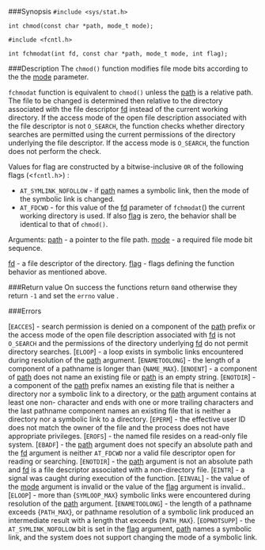###Synopsis
`#include <sys/stat.h>`

`int chmod(const char *path, mode_t mode);`

`#include <fcntl.h>`

`int fchmodat(int fd, const char *path, mode_t mode, int flag);`

###Description
The `chmod()` function modifies file mode bits according to the the <u>mode</u> parameter.

`fchmodat` function is equivalent to `chmod()` unless the <u>path</u> is a relative path. 
The file to be changed is determined then relative to the directory associated with the file descriptor <u>fd</u> instead of the current working directory. If the access mode of the open file description associated with the file descriptor is not `O_SEARCH`, the function checks whether directory searches are permitted using the current permissions of the directory underlying the file descriptor. If the access mode is `O_SEARCH`, the function does not perform the check.

Values for flag are constructed by a bitwise-inclusive `OR` of the following flags (<`fcntl.h`>) :

* `AT_SYMLINK_NOFOLLOW` - if <u>path</u> names a symbolic link, then the mode of the symbolic link is changed.
* `AT_FDCWD` - for this value of the <u>fd</u> parameter of `fchmodat`() the current working directory is used. If also <u>flag</u> is zero, the behavior shall be identical to that of `chmod()`.

Arguments:
<u>path</u> - a pointer to the file path.
<u>mode</u> - a required file mode bit sequence.

<u>fd</u> - a file descriptor of the directory.
<u>flag</u> - flags defining the function behavior as mentioned above.

###Return value
On success the functions return `0`and otherwise they return `-1` and set the `errno` value .

###Errors

[`EACCES`] - search permission is denied on a component of the <u>path</u> prefix or the access mode of the open file description associated with <u>fd</u> is not `O_SEARCH` and the permissions of the directory underlying <u>fd</u> do not permit directory searches.
[`ELOOP`] - a loop exists in symbolic links encountered during resolution of the <u>path</u> argument.
[`ENAMETOOLONG`] - the length of a component of a pathname is longer than {`NAME_MAX`}.
[`ENOENT`] - a component of <u>path</u> does not name an existing file or <u>path</u> is an empty string.
[`ENOTDIR`] - a component of the <u>path</u> prefix names an existing file that is neither a directory nor a symbolic link to a directory, or the <u>path</u> argument contains at least one non- <slash> character and ends with one or more trailing <slash> characters and the last pathname component names an existing file that is neither a directory nor a symbolic link to a directory.
[`EPERM`] - the effective user ID does not match the owner of the file and the process does not have appropriate privileges.
[`EROFS`] - the named file resides on a read-only file system.
[`EBADF`] - the <u>path</u> argument does not specify an absolute path and the <u>fd</u> argument is neither `AT_FDCWD` nor a valid file descriptor open for reading or searching.
[`ENOTDIR`] - the <u>path</u> argument is not an absolute path and <u>fd</u> is a file descriptor associated with a non-directory file.
[`EINTR`] - a signal was caught during execution of the function.
[`EINVAL`] - the value of the <u>mode</u> argument is invalid or the value of the <u>flag</u> argument is invalid..
[`ELOOP`] - more than {`SYMLOOP_MAX`} symbolic links were encountered during resolution of the <u>path</u> argument.
[`ENAMETOOLONG`] - the length of a pathname exceeds {`PATH_MAX`}, or pathname resolution of a symbolic link produced an intermediate result with a length that exceeds {`PATH_MAX`}.
[`EOPNOTSUPP`] - the `AT_SYMLINK_NOFOLLOW` bit is set in the <u>flag</u> argument, <u>path</u> names a symbolic link, and the system does not support changing the mode of a symbolic link. 